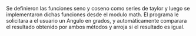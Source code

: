 Se definieron las funciones seno y coseno como series de taylor y luego se implementaron dichas funciones desde el modulo math.
El programa le solicitara a el usuario un Angulo en grados, y automáticamente comparara el resultado obtenido por ambos métodos y arroja si el resultado es igual.